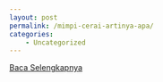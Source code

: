 ```yaml
---
layout: post
permalink: /mimpi-cerai-artinya-apa/
categories:
    - Uncategorized
---
```


[Baca Selengkapnya](/09)